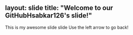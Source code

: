 layout: slide
title: "Welcome to our GitHubHsabkar126's slide!"
---
This is my awesome slide slide
Use the left arrow to go back! 
